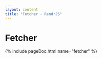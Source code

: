 ```yaml
---
layout: content
title: "Fetcher - RendrJS"
---
```


# Fetcher

{% include pageDoc.html name="fetcher" %}

